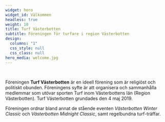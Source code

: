 ```yaml
---
widget: hero
widget_id: Välkommen
headless: true
weight: 10
title: Turf Västerbotten
subtitle: Föreningen för turfare i region Västerbotten
design:
  columns: "1"
  css_style: null
  css_class: null
hero_media: welcome.jpg
---
```

<br>



Föreningen **Turf Västerbotten** är en ideell förening som är religiöst och politiskt obunden. Föreningens syfte är att organisera och sammanhålla medlemmar som utövar sporten Turf inom Västerbottens län (Region Västerbotten). Turf Västerbotten grundades den 4 maj 2019.

Föreningen ordnar bland annat de stående eventen *Västerbotten Winter Classic* och *Västerbotten Midnight Classic*, samt regelbundna turf-träffar.
